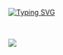 [![Typing SVG](https://readme-typing-svg.herokuapp.com?font=Fira+Code&duration=7000&pause=100&color=F7F7F7&center=true&width=435&lines=sssdfg;insert+text;hello+heaaa+hleoo+aksdjalkfd;%5Bdefault+text%5D)](https://git.io/typing-svg)


<div style="display: inline_block"><br/>

  <img src="https://skillicons.dev/icons?i=github,linux,arch,c,java,arduino" /><br>
  
</div>






